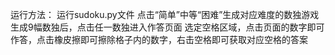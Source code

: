 运行方法：
运行sudoku.py文件
点击“简单”中等“困难”生成对应难度的数独游戏
生成9幅数独后，点击任一数独进入作答页面
选定空格区域，点击页面的数字即可作答，点击橡皮擦即可擦除格子内的数字，右击空格即可获取对应空格的答案
